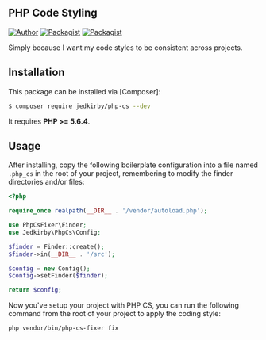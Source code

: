 PHP Code Styling
-------
[![Author](https://img.shields.io/badge/author-@jedkirby-blue.svg?style=flat-square)](https://twitter.com/jedkirby)
[![Packagist](https://img.shields.io/packagist/v/jedkirby/php-cs.svg?style=flat-square)](https://packagist.org/packages/jedkirby/php-cs)
[![Packagist](https://img.shields.io/packagist/l/jedkirby/php-cs.svg?style=flat-square)](https://github.com/jedkirby/php-cs/blob/master/LICENSE)

Simply because I want my code styles to be consistent across projects.

Installation
-------

This package can be installed via [Composer]:

``` bash
$ composer require jedkirby/php-cs --dev
```

It requires **PHP >= 5.6.4**.

Usage
-------

After installing, copy the following boilerplate configuration into a file named `.php_cs` in the root of your project, remembering to modify the finder directories and/or files:

``` php
<?php

require_once realpath(__DIR__ . '/vendor/autoload.php');

use PhpCsFixer\Finder;
use Jedkirby\PhpCs\Config;

$finder = Finder::create();
$finder->in(__DIR__ . '/src');

$config = new Config();
$config->setFinder($finder);

return $config;

```

Now you've setup your project with PHP CS, you can run the following command from the root of your project to apply the coding style:

``` bash
php vendor/bin/php-cs-fixer fix
```
